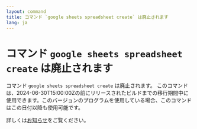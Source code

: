 ```yaml
---
layout: command
title: コマンド `google sheets spreadsheet create` は廃止されます
lang: ja
---
```


# コマンド `google sheets spreadsheet create` は廃止されます

コマンド `google sheets spreadsheet create` は廃止されます。
このコマンドは、2024-06-30T15:00:00Zの前にリリースされたビルドまでの移行期間中に使用できます。このバージョンのプログラムを使用している場合、このコマンドはこの日付以降も使用可能です。

詳しくは[お知らせ](https://github.com/watermint/toolbox/discussions/835)をご覧ください。


